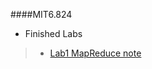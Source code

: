 ####MIT6.824  
* Finished Labs
>* [Lab1 MapReduce note](http://plutolove.hatenablog.com/entry/2017/03/29/162635)